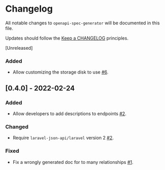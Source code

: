 # Changelog

All notable changes to `openapi-spec-generator` will be documented in this file.

Updates should follow the [Keep a CHANGELOG](https://keepachangelog.com/) principles.

[Unreleased]

### Added
- Allow customizing the storage disk to use [#6](https://github.com/swisnl/openapi-spec-generator/pull/6).


## [0.4.0] - 2022-02-24

### Added
- Allow developers to add descriptions to endpoints [#2](https://github.com/swisnl/openapi-spec-generator/pull/2).

### Changed
- Require `laravel-json-api/laravel` version 2 [#2](https://github.com/swisnl/openapi-spec-generator/pull/2).

### Fixed
- Fix a wrongly generated doc for to many relationships [#1](https://github.com/swisnl/openapi-spec-generator/pull/1).
